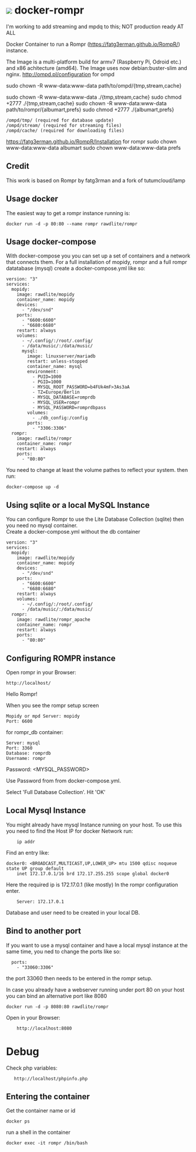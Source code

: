 [![](https://images.microbadger.com/badges/image/rawdlite/rompr.svg)](https://microbadger.com/images/rawdlite/rompr "Get your own image badge on microbadger.com")
docker-rompr
=================

I'm working to add streaming and mpdq to this; NOT production ready AT ALL


Docker Container to run a Rompr (https://fatg3erman.github.io/RompR/) instance.

The Image is a multi-platform build for armv7 (Raspberry Pi, Odroid etc.) and x86 achitecture (amd64).
The Image uses now debian:buster-slim and nginx.
http://ompd.pl/configuration
for ompd

sudo chown -R www-data:www-data path/to/ompd/{tmp,stream,cache}

sudo chown -R www-data:www-data ./{tmp,stream,cache}
sudo chmod +2777 ./{tmp,stream,cache}
sudo chown -R www-data:www-data path/to/rompr/{albumart,prefs}
sudo chmod +2777 ./{albumart,prefs}

    /ompd/tmp/ (required for database update)
    /ompd/stream/ (required for streaming files)
    /ompd/cache/ (required for downloading files)

https://fatg3erman.github.io/RompR/Installation
for rompr
sudo chown www-data:www-data albumart
sudo chown www-data:www-data prefs


Credit
------

This work is based on Rompr by fatg3rman and a fork of tutumcloud/lamp

Usage docker
------------
The easiest way to get a rompr instance running is:

    docker run -d -p 80:80 --name rompr rawdlite/rompr


Usage docker-compose
---------------------------------
With docker-compose you you can set up a set of containers and a network that connects them.
For a full installation of mopidy, rompr and a full rompr datatabase (mysql)
create a docker-compose.yml like so:


    version: "3"
    services:
      mopidy:
        image: rawdlite/mopidy
        container_name: mopidy
        devices:
          - "/dev/snd"
        ports:
          - "6600:6600"
          - "6680:6680"
        restart: always
        volumes:
          - ~/.config/:/root/.config/
          - /data/music/:/data/music/
          mysql:
            image: linuxserver/mariadb
            restart: unless-stopped
            container_name: mysql
            environment:
              - PUID=1000
              - PGID=1000
              - MYSQL_ROOT_PASSWORD=b4FUk4mF>3As3aA
              - TZ=Europe/Berlin
              - MYSQL_DATABASE=romprdb
              - MYSQL_USER=rompr
              - MYSQL_PASSWORD=romprdbpass
            volumes:
              - ./db_config:/config
            ports:
              - "3306:3306"
      rompr:
        image: rawdlite/rompr
        container_name: rompr
        restart: always
        ports:
          - "80:80"



You need to change at least the volume pathes to reflect your system.
then run:

    docker-compose up -d


Using sqlite or a local MySQL Instance
------------------------------------------

You can configure Rompr to use the Lite Database Collection (sqlite)
then you need no mysql container.  
Create a docker-compose.yml without the db container


    version: "3"
    services:
      mopidy:
        image: rawdlite/mopidy
        container_name: mopidy
        devices:
          - "/dev/snd"
        ports:
          - "6600:6600"
          - "6680:6680"
        restart: always
        volumes:
          - ~/.config/:/root/.config/
          - /data/music/:/data/music/
      rompr:
        image: rawdlite/rompr_apache
        container_name: rompr
        restart: always
        ports:
          - "80:80"



Configuring ROMPR instance
------------------------------

Open rompr in your Browser:

    http://localhost/

Hello Rompr!

When you see the rompr setup screen

    Mopidy or mpd Server: mopidy
    Port: 6600

for rompr_db container:

    Server: mysql
    Port: 3360
    Database: romprdb
    Username: rompr
  Password: <MYSQL_PASSWORD>

Use Password from from docker-compose.yml.

Select 'Full Database Collection'.
Hit 'OK'


Local Mysql Instance
--------------------
You might already have mysql Instance running on your host.
To use this you need to find the Host IP for docker Network
run:

        ip addr

Find an entry like:

    docker0: <BROADCAST,MULTICAST,UP,LOWER_UP> mtu 1500 qdisc noqueue state UP group default
        inet 172.17.0.1/16 brd 172.17.255.255 scope global docker0

Here the required ip is 172.17.0.1 (like mostly)
In the rompr configuration enter.

        Server: 172.17.0.1

Database and user need to be created in your local DB.

Bind to another port
-----------------------------
If you want to use a mysql container and have a local mysql instance at the same time, you ned to change the ports like so:

      ports:
        - "33060:3306"

the port 33060 then needs to be entered in the rompr setup.

In case you already have a webserver running under port 80 on your host you can bind an alternative port like 8080

    docker run -d -p 8080:80 rawdlite/rompr

Open in your Browser:

        http://localhost:8080

Debug
=====

Check php variables:

       http://localhost/phpinfo.php

Entering the container
-------------------------------

Get the container name or id

    docker ps

run a shell in the container

    docker exec -it rompr /bin/bash
